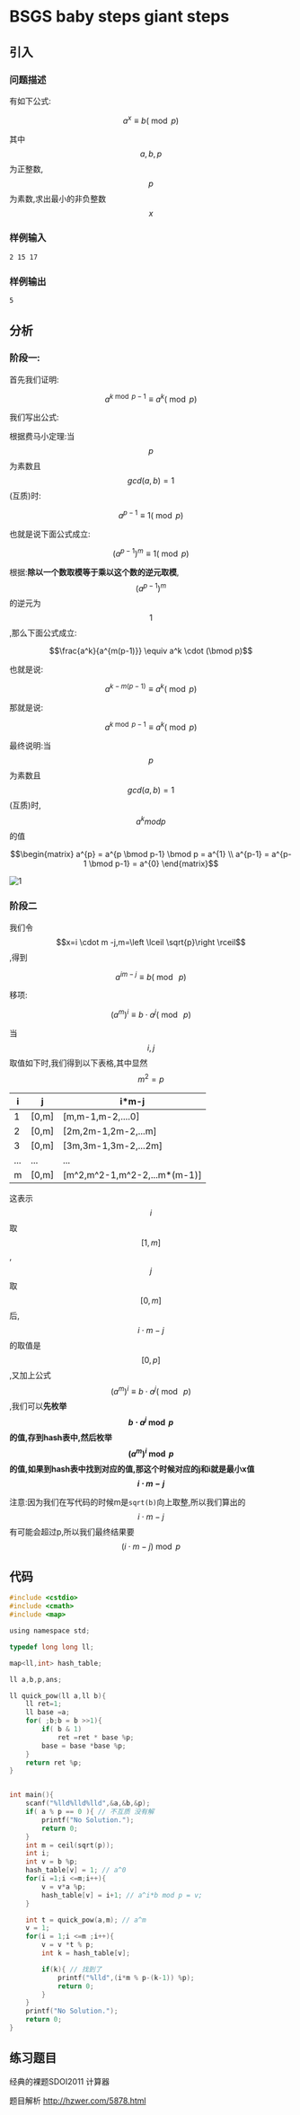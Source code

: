 # BSGS baby steps giant steps


## 引入

### 问题描述

有如下公式:

```math
a^x \equiv b( \bmod p)
```
其中$$a,b,p$$为正整数,$$p$$为素数,求出最小的非负整数$$x$$

### 样例输入


```
2 15 17
```


### 样例输出

```
5
```


## 分析

### 阶段一: 

首先我们证明:

```math
a^{k \bmod p-1} \equiv a^k(\bmod p)
```

我们写出公式:

根据费马小定理:当$$p$$为素数且$$gcd(a,b)=1$$(互质)时:

```math
a^{p-1} \equiv 1(\bmod p)
```

也就是说下面公式成立:

```math
(a^{p-1})^m \equiv 1(\bmod p)
```

根据:**除以一个数取模等于乘以这个数的逆元取模**,$$(a^{p-1})^m$$的逆元为$$1$$,那么下面公式成立:

```math
\frac{a^k}{a^{m(p-1)}} \equiv a^k \cdot (\bmod p)
```

也就是说:

```math
a^{k-m(p-1)} \equiv a^k(\bmod p)
```

那就是说:

```math
a^{k \bmod p-1} \equiv a^k(\bmod p)
```

最终说明:当$$p$$为素数且$$gcd(a,b)=1$$(互质)时,$$a^k mod p$$的值

```math
\begin{matrix}
a^{p} = a^{p \bmod p-1} \bmod p = a^{1} \\
a^{p-1} = a^{p-1 \bmod p-1} = a^{0}
\end{matrix}
```

![1](./mod.png)

### 阶段二

我们令$$x=i \cdot m -j,m=\left \lceil  \sqrt{p}\right \rceil$$,得到

```math
a^{im-j} \equiv b(\bmod\ p)
```

移项:

```math
(a^m)^i \equiv b\cdot a^j(\bmod\  p)
```


当$$i,j$$取值如下时,我们得到以下表格,其中显然$$m^2 =p $$

| i   | j     | i*m-j                        |
|-----|-------|------------------------------|
| 1   | [0,m] | [m,m-1,m-2,....0]            |
| 2   | [0,m] | [2m,2m-1,2m-2,...m]          |
| 3   | [0,m] | [3m,3m-1,3m-2,...2m]         |
| ... | ...   | ...                          |
| m   | [0,m] | [m^2,m^2-1,m^2-2,...m*(m-1)] |

这表示$$i$$取$$[1,m]$$,$$j$$取$$[0,m]$$后,$$i\cdot m -j$$的取值是$$[0,p]$$,又加上公式$$ (a^m)^i \equiv b\cdot a^j(\bmod\  p)$$,我们可以**先枚举$$b \cdot a^j \bmod p$$的值,存到hash表中,然后枚举$$(a^m)^i \bmod p$$的值,如果到hash表中找到对应的值,那这个时候对应的j和i就是最小x值$$i\cdot m -j $$**

注意:因为我们在写代码的时候m是`sqrt(b)`向上取整,所以我们算出的$$i \cdot m -j$$ 有可能会超过p,所以我们最终结果要$$(i \cdot m -j) \bmod p$$


## 代码

```c
#include <cstdio>
#include <cmath>
#include <map>

using namespace std;

typedef long long ll;

map<ll,int> hash_table;

ll a,b,p,ans;

ll quick_pow(ll a,ll b){
    ll ret=1; 
    ll base =a;
    for( ;b;b = b >>1){
        if( b & 1)
            ret =ret * base %p;
        base = base *base %p;
    }
    return ret %p;
}


int main(){
    scanf("%lld%lld%lld",&a,&b,&p);
    if( a % p == 0 ){ // 不互质 没有解
        printf("No Solution.");
        return 0;
    }
    int m = ceil(sqrt(p));
    int i;
    int v = b %p;
    hash_table[v] = 1; // a^0
    for(i =1;i <=m;i++){
        v = v*a %p;
        hash_table[v] = i+1; // a^i*b mod p = v;
    }

    int t = quick_pow(a,m); // a^m
    v = 1;
    for(i = 1;i <=m ;i++){
        v = v *t % p;
        int k = hash_table[v];

        if(k){ // 找到了
            printf("%lld",(i*m % p-(k-1)) %p);
            return 0;
        }
    }
    printf("No Solution.");
    return 0;
}

```
## 练习题目


经典的裸题SDOI2011 计算器

题目解析 http://hzwer.com/5878.html
